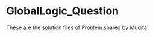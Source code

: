 GlobalLogic_Question
====================

These are the solution files of Problem shared by Mudita
